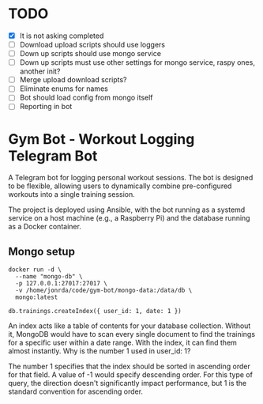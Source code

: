 # TODO
 - [x] It is not asking completed
 - [ ] Download upload scripts should use loggers
 - [ ] Down up scripts should use mongo service
 - [ ] Down up scripts must use other settings for mongo service, raspy ones, another init?
 - [ ] Merge upload download scripts?
 - [ ] Eliminate enums for names
 - [ ] Bot should load config from mongo itself
 - [ ] Reporting in bot

# Gym Bot - Workout Logging Telegram Bot

A Telegram bot for logging personal workout sessions. The bot is designed to be flexible, allowing users to dynamically combine pre-configured workouts into a single training session.

The project is deployed using Ansible, with the bot running as a systemd service on a host machine (e.g., a Raspberry Pi) and the database running as a Docker container.


## Mongo setup
```docker
docker run -d \
  --name "mongo-db" \
  -p 127.0.0.1:27017:27017 \
  -v /home/jonrda/code/gym-bot/mongo-data:/data/db \
  mongo:latest
```

```
db.trainings.createIndex({ user_id: 1, date: 1 })
```

An index acts like a table of contents for your database collection. Without it, MongoDB would have to scan every single document to find the trainings for a specific user within a date range. With the index, it can find them almost instantly.
Why is the number 1 used in user_id: 1?

The number 1 specifies that the index should be sorted in ascending order for that field. A value of -1 would specify descending order. For this type of query, the direction doesn't significantly impact performance, but 1 is the standard convention for ascending order.